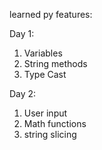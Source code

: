 learned py features:

Day 1:
1) Variables
2) String methods
3) Type Cast

Day 2: 
1) User input
2) Math functions
3) string slicing
